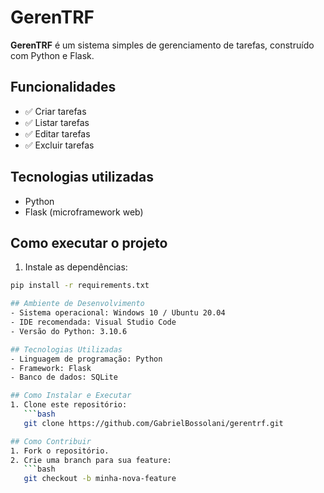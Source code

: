 # GerenTRF

**GerenTRF** é um sistema simples de gerenciamento de tarefas, construído com Python e Flask.

## Funcionalidades
- ✅ Criar tarefas
- ✅ Listar tarefas
- ✅ Editar tarefas
- ✅ Excluir tarefas

## Tecnologias utilizadas
- Python
- Flask (microframework web)

## Como executar o projeto

1. Instale as dependências:
```bash
pip install -r requirements.txt

## Ambiente de Desenvolvimento
- Sistema operacional: Windows 10 / Ubuntu 20.04  
- IDE recomendada: Visual Studio Code  
- Versão do Python: 3.10.6

## Tecnologias Utilizadas
- Linguagem de programação: Python  
- Framework: Flask  
- Banco de dados: SQLite

## Como Instalar e Executar
1. Clone este repositório:  
   ```bash
   git clone https://github.com/GabrielBossolani/gerentrf.git

## Como Contribuir
1. Fork o repositório.  
2. Crie uma branch para sua feature:  
   ```bash
   git checkout -b minha-nova-feature

